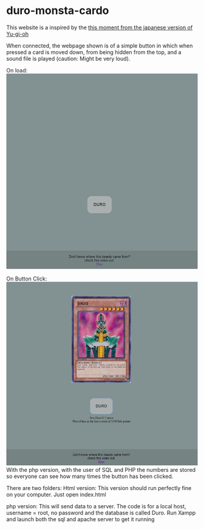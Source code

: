 # duro-monsta-cardo
This website is a inspired by the [this moment from the japanese version of Yu-gi-oh](https://www.youtube.com/watch?v=ROCevLH6PGQ)

When connected, the webpage shown is of a simple button in which when pressed a card is moved down, from being hidden from the top, and a sound file is played (caution: Might be very loud).

On load:
![notDrawn](https://github.com/JeevesChauhan/duro-monsta-cardo/blob/master/screenshots/notDrawn.PNG)

On Button Click:
![drawn](https://github.com/JeevesChauhan/duro-monsta-cardo/blob/master/screenshots/drawn.PNG)
With the php version, with the user of SQL and PHP the numbers are stored so everyone can see how many times the button has been clicked.



There are two folders:
Html version: This version should run perfectly fine on your computer. Just open index.html

php version: This will send data to a server. The code is for a local host, username = root, no password and the database is called Duro.
Run Xampp and launch both the sql and apache server to get it running
